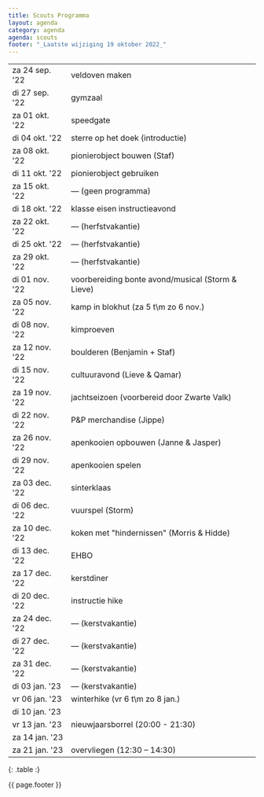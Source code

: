 ```yaml
---
title: Scouts Programma
layout: agenda
category: agenda
agenda: scouts
footer: "_Laatste wijziging 19 oktober 2022_"
---
```


| | |
|---|---|
| za 24 sep. '22 | veldoven maken |
| di 27 sep. '22 | gymzaal |
| za 01 okt. '22 | speedgate |
| di 04 okt. '22 | sterre op het doek (introductie) |
| za 08 okt. '22 | pionierobject bouwen (Staf) |
| di 11 okt. '22 | pionierobject gebruiken |
| za 15 okt. '22 | — (geen programma) |
| di 18 okt. '22 | klasse eisen instructieavond |
| za 22 okt. '22 | — (herfstvakantie) |
| di 25 okt. '22 | — (herfstvakantie) |
| za 29 okt. '22 | — (herfstvakantie) |
| di 01 nov. '22 | voorbereiding bonte avond/musical (Storm & Lieve) |
| za 05 nov. '22 | kamp in blokhut (za 5 t\m zo 6 nov.) |
| di 08 nov. '22 | kimproeven |
| za 12 nov. '22 | boulderen (Benjamin + Staf) |
| di 15 nov. '22 | cultuuravond (Lieve & Qamar) |
| za 19 nov. '22 | jachtseizoen (voorbereid door Zwarte Valk) |
| di 22 nov. '22 | P&P merchandise (Jippe) |
| za 26 nov. '22 | apenkooien opbouwen (Janne & Jasper) |
| di 29 nov. '22 | apenkooien spelen |
| za 03 dec. '22 | sinterklaas |
| di 06 dec. '22 | vuurspel (Storm) |
| za 10 dec. '22 | koken met "hindernissen" (Morris & Hidde) |
| di 13 dec. '22 | EHBO |
| za 17 dec. '22 | kerstdiner |
| di 20 dec. '22 | instructie hike |
| za 24 dec. '22 | — (kerstvakantie) |
| di 27 dec. '22 | — (kerstvakantie) |
| za 31 dec. '22 | — (kerstvakantie) |
| di 03 jan. '23 | — (kerstvakantie) |
| vr 06 jan. '23 | winterhike (vr 6 t\m zo 8 jan.) |
| di 10 jan. '23 | |
| vr 13 jan. '23 | nieuwjaarsborrel (20:00 - 21:30) |
| za 14 jan. '23 | |
| za 21 jan. '23 | overvliegen (12:30 – 14:30) |
{: .table :}

{{ page.footer }}


